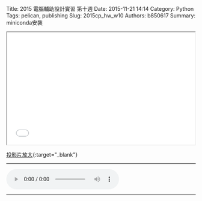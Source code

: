 Title: 2015 電腦輔助設計實習 第十週
Date: 2015-11-21 14:14
Category: Python
Tags: pelican, publishing
Slug: 2015cp_hw_w10
Authors: b850617
Summary: miniconda安裝

<iframe src="40323250_cp_w10.html" width="500" height="300"></iframe>

[投影片放大](40323250_cp_w10.html){:target="_blank"}
<br>
<hr>
<html>
<head>
<title>伊東歌詞太郎 - Heaven</title>
</head>
<body>
    <audio controls pause loop>
        <source src="https://copy.com/D10owZTQR1TwhESF">
    </audio>
</body>
</html>
<hr>
<br>




